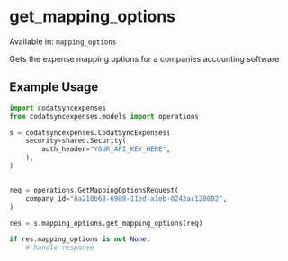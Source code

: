 # get_mapping_options
Available in: `mapping_options`

Gets the expense mapping options for a companies accounting software

## Example Usage
```python
import codatsyncexpenses
from codatsyncexpenses.models import operations

s = codatsyncexpenses.CodatSyncExpenses(
    security=shared.Security(
        auth_header="YOUR_API_KEY_HERE",
    ),
)


req = operations.GetMappingOptionsRequest(
    company_id="8a210b68-6988-11ed-a1eb-0242ac120002",
)

res = s.mapping_options.get_mapping_options(req)

if res.mapping_options is not None:
    # handle response
```